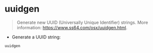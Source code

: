 # uuidgen

> Generate new UUID (Universally Unique Identifier) strings.
> More information: <https://www.ss64.com/osx/uuidgen.html>.

- Generate a UUID string:

`uuidgen`
